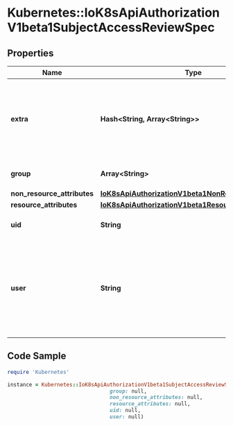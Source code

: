 # Kubernetes::IoK8sApiAuthorizationV1beta1SubjectAccessReviewSpec

## Properties

Name | Type | Description | Notes
------------ | ------------- | ------------- | -------------
**extra** | **Hash&lt;String, Array&lt;String&gt;&gt;** | Extra corresponds to the user.Info.GetExtra() method from the authenticator.  Since that is input to the authorizer it needs a reflection here. | [optional] 
**group** | **Array&lt;String&gt;** | Groups is the groups you&#39;re testing for. | [optional] 
**non_resource_attributes** | [**IoK8sApiAuthorizationV1beta1NonResourceAttributes**](IoK8sApiAuthorizationV1beta1NonResourceAttributes.md) |  | [optional] 
**resource_attributes** | [**IoK8sApiAuthorizationV1beta1ResourceAttributes**](IoK8sApiAuthorizationV1beta1ResourceAttributes.md) |  | [optional] 
**uid** | **String** | UID information about the requesting user. | [optional] 
**user** | **String** | User is the user you&#39;re testing for. If you specify \&quot;User\&quot; but not \&quot;Group\&quot;, then is it interpreted as \&quot;What if User were not a member of any groups | [optional] 

## Code Sample

```ruby
require 'Kubernetes'

instance = Kubernetes::IoK8sApiAuthorizationV1beta1SubjectAccessReviewSpec.new(extra: null,
                                 group: null,
                                 non_resource_attributes: null,
                                 resource_attributes: null,
                                 uid: null,
                                 user: null)
```


